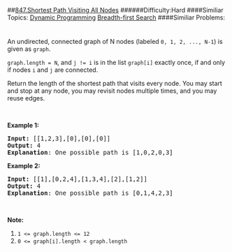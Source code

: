 ##[847.Shortest Path Visiting All Nodes](https://leetcode.com/problems/shortest-path-visiting-all-nodes/description/ "847.Shortest Path Visiting All Nodes")
######Difficulty:Hard
####Similiar Topics:
  [Dynamic Programming](https://leetcode.com//tag/dynamic-programming)  [Breadth-first Search](https://leetcode.com//tag/breadth-first-search)
####Similiar Problems:

<div class="question-description__3U1T" style="padding-top: 10px;"><div><p>An undirected, connected graph of N nodes (labeled&#160;<code>0, 1, 2, ..., N-1</code>) is given as <code>graph</code>.</p>

<p><code>graph.length = N</code>, and <code>j != i</code>&#160;is in the list&#160;<code>graph[i]</code>&#160;exactly once, if and only if nodes <code>i</code> and <code>j</code> are connected.</p>

<p>Return the length of the shortest path that visits every node. You may start and stop at any node, you may revisit nodes multiple times, and you may reuse edges.</p>

<p>&#160;</p>

<ol>
</ol>

<p><strong>Example 1:</strong></p>

<pre><strong>Input: </strong>[[1,2,3],[0],[0],[0]]
<strong>Output: </strong>4
<strong>Explanation</strong>: One possible path is [1,0,2,0,3]</pre>

<p><strong>Example 2:</strong></p>

<pre><strong>Input: </strong>[[1],[0,2,4],[1,3,4],[2],[1,2]]
<strong>Output: </strong>4
<strong>Explanation</strong>: One possible path is [0,1,4,2,3]
</pre>

<p>&#160;</p>

<p><strong>Note:</strong></p>

<ol>
	<li><code>1 &lt;= graph.length &lt;= 12</code></li>
	<li><code>0 &lt;= graph[i].length &lt;&#160;graph.length</code></li>
</ol>
</div></div><div> </div><div> </div><div> </div><div> </div><div> </div><div> </div><div> </div><div> </div><div> </div><div> </div><div> </div><div> </div><div> </div><div> </div><div> </div><div> </div><div> </div><div> </div><div> </div><div> </div><div> </div><div> </div><div> </div><div> </div><div> </div><div> </div><div> </div><div> </div><div> </div><div> </div><div> </div><div> </div><div> </div><div> </div><div> </div><div> </div><div> </div><div> </div><div> </div><div> </div><div> </div><div> </div><div> </div><div> </div><div> </div><div> </div><div> </div><div> </div><div> </div><div> </div><div> </div><div> </div><div> </div><div> </div><div> </div><div> </div><div> </div><div> </div><div> </div><div> </div><div> </div><div> </div><div> </div><div> </div><div> </div><div> </div><div> </div><div> </div><div> </div><div> </div><div> </div><div> </div><div> </div><div> </div><div> </div><div> </div><div> </div><div> </div><div> </div><div> </div><div> </div><div> </div><div> </div><div> </div><div> </div><div> </div><div> </div><div> </div><div> </div><div> </div><div> </div><div> </div><div> </div><div> </div><div> </div><div> </div><div> </div><div> </div><div> </div><div> </div><div> </div><div> </div><div> </div><div> </div><div> </div><div> </div><div> </div><div> </div><div> </div><div> </div><div> </div><div> </div>